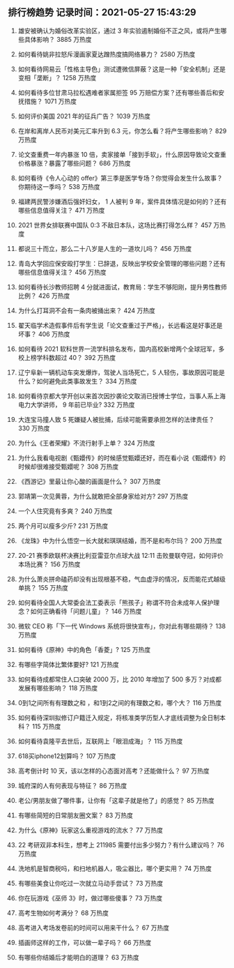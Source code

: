 
## 排行榜趋势 记录时间：2021-05-27 15:43:29
  
  1. 雄安被确认为婚俗改革实验区，通过 3 年实验遏制婚俗不正之风，或将产生哪些具体影响？ 3885 万热度
    
  2. 如何看待姚非拉怒斥漫画家夏达蹭热度搞网络暴力？ 2580 万热度
    
  3. 如何看待网易云「性格主导色」测试遭微信屏蔽？这是一种「安全机制」还是变相「垄断」？ 1258 万热度
    
  4. 如何看待多位甘肃马拉松遇难者家属拒签 95 万赔偿方案？还有哪些善后和安抚措施？ 1071 万热度
    
  5. 如何评价美国 2021 年的征兵广告？ 1039 万热度
    
  6. 在岸和离岸人民币对美元汇率升到 6.3 元，你怎么看？将产生哪些影响？ 829 万热度
    
  7. 论文查重费一年内暴涨 10 倍，卖家接单「接到手软」，什么原因导致论文查重价格暴涨？暴露了哪些问题？ 686 万热度
    
  8. 如何看待《令人心动的 offer》第三季是医学专场？你觉得会发生什么故事？你期待这一季吗？ 538 万热度
    
  9. 福建两民警涉嫌酒后强奸妇女， 1 人被判 9 年，案件具体情况是如何的？还有哪些信息值得关注？ 471 万热度
    
  10. 2021 世界女排联赛中国队 0:3 不敌日本队，这场比赛打得怎么样？ 457 万热度
    
  11. 都说三十而立，那么二十八岁是人生的一道坎儿吗？ 456 万热度
    
  12. 青岛大学回应保安殴打学生：已辞退，反映出学校安全管理的哪些问题？还有哪些信息值得关注？ 456 万热度
    
  13. 如何看待长沙教师招聘 4 分就进面试，教育局：学生不够阳刚，提升男性教师比例？ 426 万热度
    
  14. 为什么打耳洞不会有一条肉被捅出来？ 424 万热度
    
  15. 翟天临学术造假事件后有学生说「论文查重过于严格」，长远看这是好事还是坏事？ 406 万热度
    
  16. 如何看待 2021 软科世界一流学科排名发布，国内高校新增两个全球冠军，多校上榜学科数超过 40？ 392 万热度
    
  17. 辽宁阜新一辆机动车突发爆炸，驾驶人当场死亡，5 人轻伤，事故原因可能是什么？如何避免此类事故发生？ 334 万热度
    
  18. 如何看待京都大学开创以来首次因抄袭论文取消已授博士学位，当事人系上海电力大学讲师， 9 年前已毕业? 332 万热度
    
  19. 大连宝马撞人致 5 死嫌疑人被批捕，后续可能需要承担怎样的法律责任？ 330 万热度
    
  20. 为什么《王者荣耀》不流行射手上单？ 324 万热度
    
  21. 为什么我看电视剧《甄嬛传》的时候感觉甄嬛还好，而在看小说《甄嬛传》的时候却很难接受甄嬛呢？ 308 万热度
    
  22. 《西游记》里最让你心酸的画面是什么？ 307 万热度
    
  23. 郭靖第一次见黄蓉，为什么就敢把全部身家给对方? 297 万热度
    
  24. 一个人住究竟有多爽？ 240 万热度
    
  25. 两个月可以瘦多少斤? 231 万热度
    
  26. 《龙珠》中为什么悟空一长大就和琪琪结婚，而不是和布尔玛？ 200 万热度
    
  27. 20-21 赛季欧联杯决赛比利亚雷亚尔点球大战 12:11 击败曼联夺冠，如何评价本场比赛？ 156 万热度
    
  28. 为什么萧炎拼命磕药却没有出现根基不稳，气血虚浮的情况，反而能花式越级单挑？ 155 万热度
    
  29. 如何看待全国人大常委会法工委表示「熊孩子」称谓不符合未成年人保护理念？如何正确看待「问题儿童」？ 146 万热度
    
  30. 微软 CEO 称「下一代 Windows 系统将很快宣布」，你对此有哪些期待？ 138 万热度
    
  31. 如何看待《原神》中的角色「香菱」? 125 万热度
    
  32. 有哪些字简体比繁体要好? 121 万热度
    
  33. 如何看待成都常住人口突破 2000 万，比 2010 年增加了 500  多万？对成都发展有哪些影响？ 118 万热度
    
  34. 0到1之间所有有理数之和 ，和1到2之间的有理数之和，哪个大？ 116 万热度
    
  35. 如何看待深圳拟修订户籍迁入规定，将核准类学历型人才底线调整为全日制本科？ 115 万热度
    
  36. 如何看待袁隆平去世后，互联网上「眼泪成海」？ 115 万热度
    
  37. 618买iphone12划算吗？ 107 万热度
    
  38. 高考倒计时 10 天，该以怎样的心态面对高考？还能做什么？ 97 万热度
    
  39. 城府深的人有何表现与特征？ 86 万热度
    
  40. 老公/男朋友做了哪件事，让你有「这辈子就是他了」的感觉？ 85 万热度
    
  41. 有哪些简短的日常朋友圈文案？ 83 万热度
    
  42. 为什么《原神》玩家这么重视游戏的流水？ 77 万热度
    
  43. 22 考研双非本科生，想考上 211985 需要付出多少努力？有什么建议吗？ 76 万热度
    
  44. 洗地机是智商税吗，和扫地机器人，吸尘器比，哪个更实用？ 74 万热度
    
  45. 有哪些美食让你吃过一次就立马动手尝试？ 73 万热度
    
  46. 你在玩游戏《巫师 3》时，做过哪些傻事？ 73 万热度
    
  47. 高考生物如何考满分？ 68 万热度
    
  48. 高考进入考场发卷前的时间可以用来干什么？ 67 万热度
    
  49. 插画师这样的工作，可以做一辈子吗？ 66 万热度
    
  50. 有哪些你结婚后才能明白的道理？ 63 万热度
    